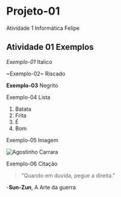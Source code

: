 # Projeto-01
Atividade 1 Informática Felipe

## Atividade 01 Exemplos

_Exemplo-01_ Italico

~Exemplo-02~ Riscado

**Exemplo-03** Negrito

Exemplo-04 Lista

1. Batata
2. Frita
3. É
4. Bom

Exemplo-05 Imagem

![Agostinho Carrara](https://i.pinimg.com/474x/36/1d/5a/361d5aadea694e8a8ba41ccdbb5cbc6b.jpg)

Exemplo-06 Citação

> "Quando em duvida, pegue a direita."

-**Sun-Zun**, A Arte da guerra
